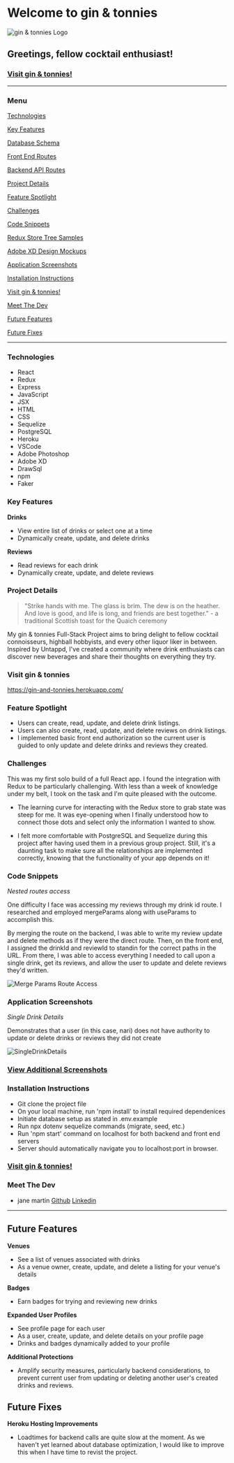 # Welcome to gin & tonnies
![gin & tonnies Logo](/frontend/public/images/gandtbkgnd.png)

## Greetings, fellow cocktail enthusiast!

### [Visit gin & tonnies!](https://gin-and-tonnies.herokuapp.com/)

---

### Menu

[Technologies](#Technologies)

[Key Features](#Key-Features)

[Database Schema](https://github.com/jemcodes/ginAndTonnies/wiki/Database-Schema)

[Front End Routes](https://github.com/jemcodes/ginAndTonnies/wiki/Front-End-Routes)

[Backend API Routes](https://github.com/jemcodes/ginAndTonnies/wiki/Backend-API-Routes)

[Project Details](#Project-Details)

[Feature Spotlight](#Feature-Spotlight)

[Challenges](#Challenges)

[Code Snippets](#Code-Snippets)

[Redux Store Tree Samples](https://github.com/jemcodes/ginAndTonnies/wiki/Redux-Store-Tree-Samples)

[Adobe XD Design Mockups](https://github.com/jemcodes/ginAndTonnies/wiki/Adobe-XD-Mockups)

[Application Screenshots](#Application-Screenshots)

[Installation Instructions](#Installation-Instructions)

[Visit gin & tonnies!](https://gin-and-tonnies.herokuapp.com/)

[Meet The Dev](#Meet-The-Dev)

[Future Features](#Future-Features)

[Future Fixes](#Future-Fixes)

---

### Technologies
* React
* Redux
* Express
* JavaScript
* JSX
* HTML
* CSS
* Sequelize
* PostgreSQL
* Heroku
* VSCode
* Adobe Photoshop
* Adobe XD
* DrawSql
* npm
* Faker

### Key Features

**Drinks**
* View entire list of drinks or select one at a time
* Dynamically create, update, and delete drinks

**Reviews**
* Read reviews for each drink
* Dynamically create, update, and delete reviews

### Project Details
>"Strike hands with me. The glass is brim. The dew is on the heather. And love is good, and life is long, and friends are best together." - a traditional Scottish toast for the Quaich ceremony

My gin & tonnies Full-Stack Project aims to bring delight to fellow cocktail connoisseurs, highball hobbyists, and every other liquor liker in between. Inspired by Untappd, I've created a community where drink enthusiasts can discover new beverages and share their thoughts on everything they try.

### Visit gin & tonnies
https://gin-and-tonnies.herokuapp.com/

### Feature Spotlight
* Users can create, read, update, and delete drink listings. 
* Users can also create, read, update, and delete reviews on drink listings.
* I implemented basic front end authorization so the current user is guided to only update and delete drinks and reviews they created.

### Challenges

This was my first solo build of a full React app. I found the integration with Redux to be particularly challenging. With less than a week of knowledge under my belt, I took on the task and I'm quite pleased with the outcome.

* The learning curve for interacting with the Redux store to grab state was steep for me. It was eye-opening when I finally understood how to connect those dots and select only the information I wanted to show.

* I felt more comfortable with PostgreSQL and Sequelize during this project after having used them in a previous group project. Still, it's a daunting task to make sure all the relationships are implemented correctly, knowing that the functionality of your app depends on it!

### Code Snippets
*Nested routes access*

One difficulty I face was accessing my reviews through my drink id route. I researched and employed mergeParams along with useParams to accomplish this.

By merging the route on the backend, I was able to write my review update and delete methods as if they were the direct route. Then, on the front end, I assigned the drinkId and reviewId to standin for the correct paths in the URL. From there, I was able to access everything I needed to call upon a single drink, get its reviews, and allow the user to update and delete reviews they'd written.

![Merge Params Route Access](frontend/public/images/mergeParamsReviews.png)

### Application Screenshots
*Single Drink Details*

Demonstrates that a user (in this case, nari) does not have authority to update or delete drinks or reviews they did not create

![SingleDrinkDetails](/frontend/public/images/singleDrinkDetail.png)

### [View Additional Screenshots](https://github.com/jemcodes/ginAndTonnies/wiki/Application-Screenshots)


### Installation Instructions
* Git clone the project file
* On your local machine, run 'npm install' to install required dependenices
* Initiate database setup as stated in .env.example
* Run npx dotenv sequelize commands (migrate, seed, etc.)
* Run 'npm start' command on localhost for both backend and front end servers
* Server should automatically navigate you to localhost:port in browser.

### [Visit gin & tonnies!](https://gin-and-tonnies.herokuapp.com/)

### Meet The Dev

* jane martin [Github](https://github.com/jemcodes) [Linkedin](https://www.linkedin.com/in/jemcodes/) 


---

## Future Features

**Venues**
* See a list of venues associated with drinks
* As a venue owner, create, update, and delete a listing for your venue's details

**Badges**
* Earn badges for trying and reviewing new drinks

**Expanded User Profiles**
* See profile page for each user
* As a user, create, update, and delete details on your profile page
* Drinks and badges dynamically added to your profile

**Additional Protections**
* Amplify security measures, particularly backend considerations, to prevent current user from updating or deleting another user's created drinks and reviews.

## Future Fixes

**Heroku Hosting Improvements**
* Loadtimes for backend calls are quite slow at the moment. As we haven't yet learned about database optimization, I would like to improve this when I have time to revist the project.